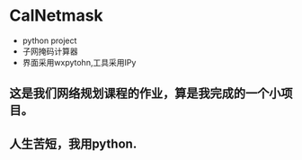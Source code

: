 # CalNetmask

- python project
- 子网掩码计算器
- 界面采用wxpytohn,工具采用IPy

## 这是我们网络规划课程的作业，算是我完成的一个小项目。 
  
 
## 人生苦短，我用python.
